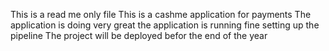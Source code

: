 This is a read me only file
This is a cashme application for payments
The application is doing very great
the application is running fine
 setting up the pipeline
The project will be deployed befor the end of the year

